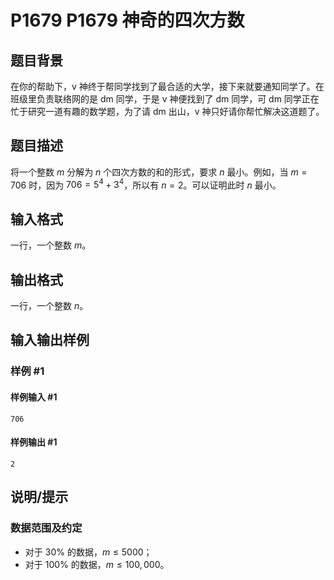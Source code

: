 # P1679 P1679 神奇的四次方数

## 题目背景

在你的帮助下，v 神终于帮同学找到了最合适的大学，接下来就要通知同学了。在班级里负责联络网的是 dm 同学，于是 v 神便找到了 dm 同学，可 dm 同学正在忙于研究一道有趣的数学题，为了请 dm 出山，v 神只好请你帮忙解决这道题了。

## 题目描述

将一个整数 $m$ 分解为 $n$ 个四次方数的和的形式，要求 $n$ 最小。例如，当 $m=706$ 时，因为 $706=5^4+3^4$，所以有 $n=2$。可以证明此时 $n$ 最小。

## 输入格式

一行，一个整数 $m$。

## 输出格式

一行，一个整数 $n$。

## 输入输出样例

### 样例 #1

#### 样例输入 #1

```
706
```

#### 样例输出 #1

```
2
```

## 说明/提示

### 数据范围及约定

- 对于 $30\%$ 的数据，$m \le 5000$；
- 对于 $100\%$ 的数据，$m \le 100,000$。
